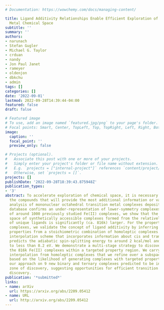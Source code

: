```yaml
---
# Documentation: https://wowchemy.com/docs/managing-content/

title: Ligand Additivity Relationships Enable Efficient Exploration of Transition
  Metal Chemical Space
subtitle: ''
summary: ''
authors:
- narunach
- Stefan Gugler
- Michael G. Taylor
- crduan
- nandy
- Jon Paul Janet
- rameyer
- oldenjon
- dbkchu
- admin
tags: []
categories: []
date: '2022-09-01'
lastmod: 2022-09-28T14:39:44-04:00
featured: false
draft: false

# Featured image
# To use, add an image named `featured.jpg/png` to your page's folder.
# Focal points: Smart, Center, TopLeft, Top, TopRight, Left, Right, BottomLeft, Bottom, BottomRight.
image:
  caption: ''
  focal_point: ''
  preview_only: false

# Projects (optional).
#   Associate this post with one or more of your projects.
#   Simply enter your project's folder or file name without extension.
#   E.g. `projects = ["internal-project"]` references `content/project/deep-learning/index.md`.
#   Otherwise, set `projects = []`.
projects: []
publishDate: '2022-09-28T18:39:43.875948Z'
publication_types:
- '3'
abstract: To accelerate exploration of chemical space, it is necessary to identify
  the compounds that will provide the most additional information or value. A large-scale
  analysis of mononuclear octahedral transition metal complexes deposited in an experimental
  database confirms an under-representation of lower-symmetry complexes. From a set
  of around 1000 previously studied Fe(II) complexes, we show that the theoretical
  space of synthetically accessible complexes formed from the relatively small number
  of unique ligands is significantly (ca. 816k) larger. For the properties of these
  complexes, we validate the concept of ligand additivity by inferring heteroleptic
  properties from a stoichiometric combination of homoleptic complexes. An improved
  interpolation scheme that incorporates information about cis and trans isomer effects
  predicts the adiabatic spin-splitting energy to around 2 kcal/mol and the HOMO level
  to less than 0.2 eV. We demonstrate a multi-stage strategy to discover leads from
  the 816k Fe(II) complexes within a targeted property region. We carry out a coarse
  interpolation from homoleptic complexes that we refine over a subspace of ligands
  based on the likelihood of generating complexes with targeted properties. We validate
  our approach on 9 new binary and ternary complexes predicted to be in a targeted
  zone of discovery, suggesting opportunities for efficient transition metal complex
  discovery.
publication: '*submitted*'
links:
- name: arXiv
  url: https://arxiv.org/abs/2209.05412
- name: URL
  url: http://arxiv.org/abs/2209.05412
---
```


